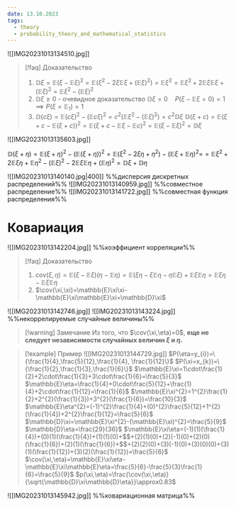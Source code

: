```yaml
---
date: 13.10.2023
tags:
  - theory
  - probability_theory_and_mathematical_statistics
---
```

![[IMG20231013134510.jpg]]

> [!faq] Доказательство
> 1. $\mathbb{D}\xi=\mathbb{E}(\xi-\mathbb{E}\xi)^{2}=\mathbb{E}(\xi^{2}-2\xi\mathbb{E}\xi+(\mathbb{E}\xi)^{2})=\mathbb{E}\xi^{2}=\mathbb{E}\xi^{2}+2\mathbb{E}\xi\mathbb{E}\xi+(\mathbb{E}\xi)^{2}=\mathbb{E}\xi^{2}-(\mathbb{E}\xi)^{2}$
> 2. $\mathbb{D}\xi\geq0$ - очевидное доказательство
>    $\mathbb{D}\xi=0\quad P(\xi-\mathbb{E}\xi=0)=1\implies P(\xi=\mathbb{E}_{1})=1$
>3. $\mathbb{D}(c\xi)=\mathbb{E}(c\xi)^{2}-(\mathbb{E}c\xi)^{2}=c^{2}(\mathbb{E}\xi^{2}-(\mathbb{E}\xi)^{2})=c^{2}\mathbb{D}\xi$
>   $\mathbb{D}(\xi+c)=\mathbb{E}(\xi+c-\mathbb{E}(\xi+c))^{2}=\mathbb{E}(\xi+c-\mathbb{E}\xi-\mathbb{E}c)^{2}=\mathbb{E}(\xi-\mathbb{E}\xi)^{2}=\mathbb{D}\xi$

![[IMG20231013135603.jpg]]

$\mathbb{D}(\xi+\eta)=\mathbb{E}(\xi+\eta)^{2}-(\mathbb{E}(\xi+\eta))^{2}=\mathbb{E}(\xi^{2}-2\xi\eta+\eta^{2})-(\mathbb{E}\xi+\mathbb{E}\eta)^{2}=$$=\mathbb{E}\xi^{2}+2\mathbb{E}\xi\eta+\mathbb{E}\eta^{2}-(\mathbb{E}\xi)^{2}-2\mathbb{E}\xi \mathbb{E}\eta+(\mathbb{E}\eta)^{2}=\mathbb{D}\xi+\mathbb{D}\eta$

![[IMG20231013140140.jpg|400]]
%%дисперсия дискретных распределений%%
![[IMG20231013140959.jpg]]
%%совместное распределение%%
![[IMG20231013141722.jpg]]
%%совместная функция распределения%%
# Ковариация
![[IMG20231013142204.jpg]]
%%коэффициент корреляции%%

> [!faq] Доказательство
> 1. $\newcommand{\cov}{\mathrm{cov}}\cov(\xi,\eta)=\mathbb{E}(\xi-\mathbb{E}\xi)(\eta-\mathbb{E}\eta)=\mathbb{E}(\xi\eta-\xi \mathbb{E}\eta-\eta \mathbb{E}\xi)+\mathbb{E}\xi\mathbb{E}\eta=\mathbb{E}\xi\eta-\mathbb{E}\xi\mathbb{E}\eta$
> 2. $\cov(\xi,\xi)=\mathbb{E}\xi\xi-\mathbb{E}\xi\mathbb{E}\xi=\mathbb{D}\xi$

![[IMG20231013142746.jpg]]
![[IMG20231013143224.jpg]]
%%некоррелируемые случайные величины%%

> [!warning] Замечание
> Из того, что $\cov(\xi,\eta)=0$, **еще не следует независимости случайных величин $\xi$ и $\eta$.**



> [!example] Пример
> ![[IMG20231013144729.jpg]]
> $P(\eta=y_{i})=\{\frac{1}{4},\frac{5}{12},\frac{1}{4}, \frac{1}{12}\}$
> $P(\xi=x_{k})=\{\frac{1}{2},\frac{1}{3},\frac{1}{6}\}$
> $\mathbb{E}\xi=1\cdot\frac{1}{2}+2\cdot\frac{1}{3}+3\cdot\frac{1}{6}=\frac{5}{3}$
> $\mathbb{E}\eta=\frac{1}{4}+0\cdot\frac{5}{12}+\frac{1}{4}+2\cdot\frac{1}{12}=\frac{1}{6}$
> $\mathbb{E}\xi^{2}=1^{2}\frac{1}{2}+2^{2}(\frac{1}{3})+3^{2}(\frac{1}{6})=\frac{10}{3}$
> $\mathbb{E}\eta^{2}=(-1)^{2}\frac{1}{4}+(0)^{2}\frac{5}{12}+1^{2}(\frac{1}{4})+2^{2}\frac{1}{12}=\frac{5}{6}$
> $\mathbb{D}\xi=\mathbb{E}\xi^{2}-(\mathbb{E}\xi)^{2}=\frac{5}{9}$
> $\mathbb{D}\eta=\frac{29}{36}$
> $\mathbb{E}\xi\eta=(-1)(1)(\frac{1}{4})+(0)(1)(\frac{1}{4})+(1)(1)(0)+$$+(2)(1)(0)+(2)(-1)(0)+(2)(0)(\frac{1}{6})+(2)(1)(\frac{1}{6})+$$+(2)(2)(0)+(3)(-1)(0)+(3)(0)(0)+(3)(1)(\frac{1}{12})+(3)(2)(\frac{1}{12})=\frac{5}{6}$
> $\cov(\xi,\eta)=\mathbb{E}\xi\eta-\mathbb{E}\xi\mathbb{E}\eta=\frac{5}{6}-\frac{5}{3}\frac{1}{6}=\frac{5}{9}$
> $p(\xi,\eta)=\frac{\cov(\xi,\eta)}{\sqrt{\mathbb{D}\xi\mathbb{D}\eta}}\approx0.83$

![[IMG20231013145942.jpg]]
%%ковариационная матрица%%